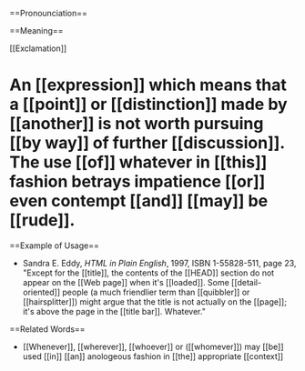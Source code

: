 ==Pronounciation==

==Meaning==

[[Exclamation]]

# An [[expression]] which means that a [[point]] or [[distinction]] made by [[another]] is not worth pursuing [[by way]] of further [[discussion]]. The use [[of]] whatever in [[this]] fashion betrays impatience [[or]] even contempt [[and]] [[may]] be [[rude]].

==Example of Usage==
* Sandra E. Eddy, <cite>HTML in Plain English</cite>, 1997, ISBN 1-55828-511, page 23, "Except for the [[title]], the contents of the [[HEAD]] section do not appear on the [[Web page]] when it's [[loaded]]. Some [[detail-oriented]] people (a much friendlier term than [[quibbler]] or [[hairsplitter]]) might argue that the title is not actually on the [[page]]; it's above the page in the [[title bar]]. Whatever."

==Related Words==
* [[Whenever]], [[wherever]], [[whoever]] or ([[whomever]]) may [[be]] used [[in]] [[an]] anologeous fashion in [[the]] appropriate [[context]]